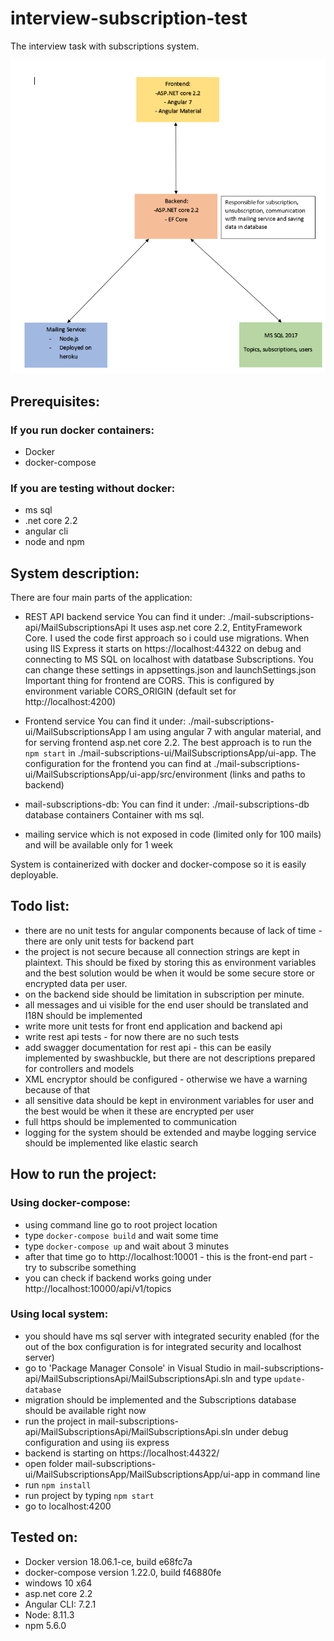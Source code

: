 # interview-subscription-test
The interview task with subscriptions system.

![Schema image](https://github.com/mateo1985/interview-subscription-test/blob/master/app-schema.PNG "Schema")

## Prerequisites:
### If you run docker containers:
- Docker
- docker-compose

### If you are testing without docker:
- ms sql
- .net core 2.2
- angular cli
- node and npm

## System description:
There are four main parts of the application:
- REST API backend service
  You can find it under: ./mail-subscriptions-api/MailSubscriptionsApi
  It uses asp.net core 2.2, EntityFramework Core. I used the code first approach so i could use migrations.
  When using IIS Express it starts on https://localhost:44322 on debug and connecting to MS SQL on localhost with datatbase Subscriptions.
  You can change these settings in appsettings.json and launchSettings.json
  Important thing for frontend are CORS. This is configured by environment variable CORS_ORIGIN (default set for http://localhost:4200)
  
- Frontend service
  You can find it under: ./mail-subscriptions-ui/MailSubscriptionsApp
  I am using angular 7 with angular material, and for serving frontend asp.net core 2.2.
  The best approach is to run the `npm start` in ./mail-subscriptions-ui/MailSubscriptionsApp/ui-app. 
  The configuration for the frontend you can find at ./mail-subscriptions-ui/MailSubscriptionsApp/ui-app/src/environment (links and paths to backend)
  
- mail-subscriptions-db:
  You can find it under: ./mail-subscriptions-db
  database containers
  Container with ms sql.
  
- mailing service which is not exposed in code (limited only for 100 mails) and will be available only for 1 week
  
System is containerized with docker and docker-compose so it is easily deployable.
  

## Todo list:
- there are no unit tests for angular components because of lack of time - there are only unit tests for backend part
- the project is not secure because all connection strings are kept in plaintext. This should be fixed by storing this as environment variables and the best solution would be
  when it would be some secure store or encrypted data per user.
- on the backend side should be limitation in subscription per minute.
- all messages and ui visible for the end user should be translated and I18N should be implemented
- write more unit tests for front end application and backend api
- write rest api tests - for now there are no such tests
- add swagger documentation for rest api - this can be easily implemented by swashbuckle, but there are not descriptions prepared for controllers and models
- XML encryptor should be configured - otherwise we have a warning because of that
- all sensitive data should be kept in environment variables for user and the best would be when it these are encrypted per user
- full https should be implemented to communication
- logging for the system should be extended and maybe logging service should be implemented like elastic search


## How to run the project:

### Using docker-compose:
- using command line go to root project location
- type `docker-compose build` and wait some time
- type `docker-compose up` and wait about 3 minutes
- after that time go to http://localhost:10001 - this is the front-end part - try to subscribe something
- you can check if backend works going under http://localhost:10000/api/v1/topics

### Using local system:
- you should have ms sql server with integrated security enabled (for the out of the box configuration is for integrated security and localhost server)
- go to 'Package Manager Console' in Visual Studio in mail-subscriptions-api/MailSubscriptionsApi/MailSubscriptionsApi.sln and type `update-database`
- migration should be implemented and the Subscriptions database should be available right now
- run the project in mail-subscriptions-api/MailSubscriptionsApi/MailSubscriptionsApi.sln under debug configuration and using iis express
- backend is starting on https://localhost:44322/
- open folder mail-subscriptions-ui/MailSubscriptionsApp/MailSubscriptionsApp/ui-app in command line
- run `npm install`
- run project by typing `npm start`
- go to localhost:4200

## Tested on:
- Docker version 18.06.1-ce, build e68fc7a
- docker-compose version 1.22.0, build f46880fe
- windows 10 x64
- asp.net core 2.2
- Angular CLI: 7.2.1
- Node: 8.11.3
- npm 5.6.0





